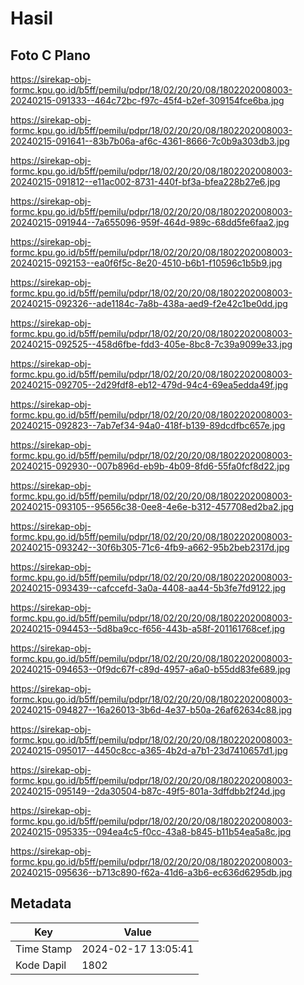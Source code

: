 # Hasil

## Foto C Plano

https://sirekap-obj-formc.kpu.go.id/b5ff/pemilu/pdpr/18/02/20/20/08/1802202008003-20240215-091333--464c72bc-f97c-45f4-b2ef-309154fce6ba.jpg

https://sirekap-obj-formc.kpu.go.id/b5ff/pemilu/pdpr/18/02/20/20/08/1802202008003-20240215-091641--83b7b06a-af6c-4361-8666-7c0b9a303db3.jpg

https://sirekap-obj-formc.kpu.go.id/b5ff/pemilu/pdpr/18/02/20/20/08/1802202008003-20240215-091812--e11ac002-8731-440f-bf3a-bfea228b27e6.jpg

https://sirekap-obj-formc.kpu.go.id/b5ff/pemilu/pdpr/18/02/20/20/08/1802202008003-20240215-091944--7a655096-959f-464d-989c-68dd5fe6faa2.jpg

https://sirekap-obj-formc.kpu.go.id/b5ff/pemilu/pdpr/18/02/20/20/08/1802202008003-20240215-092153--ea0f6f5c-8e20-4510-b6b1-f10596c1b5b9.jpg

https://sirekap-obj-formc.kpu.go.id/b5ff/pemilu/pdpr/18/02/20/20/08/1802202008003-20240215-092326--ade1184c-7a8b-438a-aed9-f2e42c1be0dd.jpg

https://sirekap-obj-formc.kpu.go.id/b5ff/pemilu/pdpr/18/02/20/20/08/1802202008003-20240215-092525--458d6fbe-fdd3-405e-8bc8-7c39a9099e33.jpg

https://sirekap-obj-formc.kpu.go.id/b5ff/pemilu/pdpr/18/02/20/20/08/1802202008003-20240215-092705--2d29fdf8-eb12-479d-94c4-69ea5edda49f.jpg

https://sirekap-obj-formc.kpu.go.id/b5ff/pemilu/pdpr/18/02/20/20/08/1802202008003-20240215-092823--7ab7ef34-94a0-418f-b139-89dcdfbc657e.jpg

https://sirekap-obj-formc.kpu.go.id/b5ff/pemilu/pdpr/18/02/20/20/08/1802202008003-20240215-092930--007b896d-eb9b-4b09-8fd6-55fa0fcf8d22.jpg

https://sirekap-obj-formc.kpu.go.id/b5ff/pemilu/pdpr/18/02/20/20/08/1802202008003-20240215-093105--95656c38-0ee8-4e6e-b312-457708ed2ba2.jpg

https://sirekap-obj-formc.kpu.go.id/b5ff/pemilu/pdpr/18/02/20/20/08/1802202008003-20240215-093242--30f6b305-71c6-4fb9-a662-95b2beb2317d.jpg

https://sirekap-obj-formc.kpu.go.id/b5ff/pemilu/pdpr/18/02/20/20/08/1802202008003-20240215-093439--cafccefd-3a0a-4408-aa44-5b3fe7fd9122.jpg

https://sirekap-obj-formc.kpu.go.id/b5ff/pemilu/pdpr/18/02/20/20/08/1802202008003-20240215-094453--5d8ba9cc-f656-443b-a58f-201161768cef.jpg

https://sirekap-obj-formc.kpu.go.id/b5ff/pemilu/pdpr/18/02/20/20/08/1802202008003-20240215-094653--0f9dc67f-c89d-4957-a6a0-b55dd83fe689.jpg

https://sirekap-obj-formc.kpu.go.id/b5ff/pemilu/pdpr/18/02/20/20/08/1802202008003-20240215-094827--16a26013-3b6d-4e37-b50a-26af62634c88.jpg

https://sirekap-obj-formc.kpu.go.id/b5ff/pemilu/pdpr/18/02/20/20/08/1802202008003-20240215-095017--4450c8cc-a365-4b2d-a7b1-23d7410657d1.jpg

https://sirekap-obj-formc.kpu.go.id/b5ff/pemilu/pdpr/18/02/20/20/08/1802202008003-20240215-095149--2da30504-b87c-49f5-801a-3dffdbb2f24d.jpg

https://sirekap-obj-formc.kpu.go.id/b5ff/pemilu/pdpr/18/02/20/20/08/1802202008003-20240215-095335--094ea4c5-f0cc-43a8-b845-b11b54ea5a8c.jpg

https://sirekap-obj-formc.kpu.go.id/b5ff/pemilu/pdpr/18/02/20/20/08/1802202008003-20240215-095636--b713c890-f62a-41d6-a3b6-ec636d6295db.jpg


## Metadata

| Key        | Value               |
| ---------- | ------------------- |
| Time Stamp | 2024-02-17 13:05:41 |
| Kode Dapil | 1802                |



